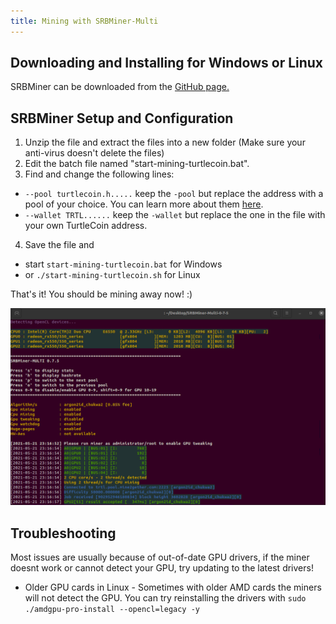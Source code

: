 ```yaml
---
title: Mining with SRBMiner-Multi
---
```


## Downloading and Installing for Windows or Linux

SRBMiner can be downloaded from the [GitHub page.](https://github.com/doktor83/SRBMiner-Multi/releases/tag/0.7.5)

## SRBMiner Setup and Configuration

1. Unzip the file and extract the files into a new folder (Make sure your anti-virus doesn't delete the files)
2. Edit the batch file named "start-mining-turtlecoin.bat".
3. Find and change the following lines:

* `--pool turtlecoin.h.....` keep the `-pool` but replace the address with a pool of your choice. You can learn more about them [here](Pools).
* `--wallet TRTL......` keep the `-wallet` but replace the one in the file with your own TurtleCoin address.

4.  Save the file and
  * start `start-mining-turtlecoin.bat` for Windows
  *  or `./start-mining-turtlecoin.sh` for Linux

That's it! You should be mining away now! :)

![srbminer-working](../../assets/srbminer-working.png)

## Troubleshooting
Most issues are usually because of out-of-date GPU drivers, if the miner doesnt work or cannot detect your GPU, try updating to the latest drivers!

* Older GPU cards in Linux - Sometimes with older AMD cards the miners will not detect the GPU. You can try reinstalling the drivers with `sudo ./amdgpu-pro-install --opencl=legacy -y`  
